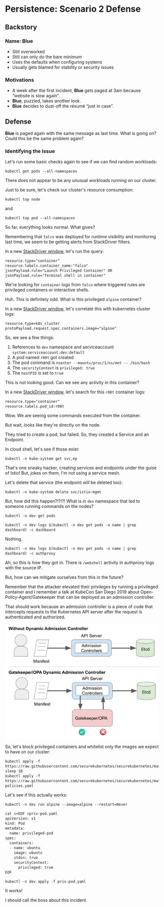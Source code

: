 # Persistence: Scenario 2 Defense

## Backstory

### Name: __Blue__

* Still overworked
* Still can only do the bare minimum
* Uses the defaults when configuring systems
* Usually gets blamed for stability or security issues

### Motivations

* A week after the first incident, __Blue__ gets paged at 3am because “website is slow again”.
* __Blue__, puzzled, takes another look.
* __Blue__ decides to dust-off the résumé “just in case”.

## Defense

__Blue__ is paged again with the same message as last time. What is going on? Could this be the same problem again?

### Identifying the Issue

Let's run some basic checks again to see if we can find random workloads:

```console
kubectl get pods --all-namespaces
```

There does not appear to be any unusual workloads running on our cluster.

Just to be sure, let's check our cluster's resource consumption:

```console
kubectl top node
```

and

```console
kubectl top pod --all-namespaces
```

So far, everything looks normal. What gives?

Remembering that `falco` was deployed for runtime visibility and monitoring last time, we seem to be getting alerts from StackDriver filters.

In a new <a href="https://console.cloud.google.com/logs/viewer" target="_blank">StackDriver window</a>, let's run the query:

```console
resource.type="container"
resource.labels.container_name:"falco"
jsonPayload.rule="Launch Privileged Container" OR jsonPayload.rule="Terminal shell in container"
```

We're looking for `container` logs from `falco` where triggered rules are privileged containers or interactive shells.

Huh. This is definitely odd. What is this privileged `alpine` container?

In a new <a href="https://console.cloud.google.com/logs/viewer" target="_blank">StackDriver window</a>, let's correlate this with kubernetes cluster logs:

```console
resource.type=k8s_cluster
protoPayload.request.spec.containers.image="alpine"
```

So, we see a few things:

1. References to `dev` namespace and serviceaccount `system:serviceaccount:dev:default`
1. A pod named `r00t` got created
1. The pod command is `nsenter --mount=/proc/1/ns/mnt -- /bin/bash`
1. The `securityContext` is `privileged: true`
1. The `hostPID` is set to `true`

This is not looking good. Can we see any activity in this container?

In a new <a href="https://console.cloud.google.com/logs/viewer" target="_blank">StackDriver window</a>, let's search for this `r00t` container logs:

```console
resource.type="container"
resource.labels.pod_id:r00t
```

Wow. We are seeing some commands executed from the container.

But wait, looks like they're directly on the node.

They tried to create a pod, but failed. So, they created a Service and an Endpoint.

In cloud shell, let's see if those exist:

```console
kubectl -n kube-system get svc,ep
```

That's one sneaky hacker, creating services and endpoints under the guise of Istio!
But, jokes on them, I'm not using a service mesh.

Let's delete that service (the endpoint will be deleted too):

```console
kubectl -n kube-system delete svc/istio-mgmt
```

But, how did this happen?!?!?! What is in `dev` namespace that led to someone running commands on the nodes?

```console
kubectl -n dev get pods
```

```console
kubectl -n dev logs $(kubectl -n dev get pods -o name | grep dashboard) -c dashboard
```

Nothing.

```console
kubectl -n dev logs $(kubectl -n dev get pods -o name | grep dashboard) -c authproxy
```

Ah, so this is how they got in. There is `/webshell` activity in authproxy logs with the source IP.

But, how can we mitigate ourselves from this in the future?

Remember that the attacker elevated their privileges by running a privileged container and I remember a talk at KubeCon San Diego 2019 about Open-Policy-Agent/Gatekeeper that can be deployed as an admission controller.

That should work because an admission controller is a piece of code that intercepts requests to the Kubernetes API server after the request is authenticated and authorized.

![opa admission gatekeeper](img/opa.png)

So, let's block privileged containers and whitelist only the images we expect to have on our cluster:

```console
kubectl apply -f https://raw.githubusercontent.com/securekubernetes/securekubernetes/master/manifests/security2.yaml
sleep 10
kubectl apply -f https://raw.githubusercontent.com/securekubernetes/securekubernetes/master/manifests/security2-policies.yaml
```

Let's see if this actually works:

```console
kubectl -n dev run alpine --image=alpine --restart=Never
```

```console
cat <<EOF >priv-pod.yaml
apiVersion: v1
kind: Pod
metadata:
  name: privileged-pod
spec:
  containers:
  - name: ubuntu
    image: ubuntu
    stdin: true
    securityContext:
      privileged: true
EOF
```

```console
kubectl -n dev apply -f priv-pod.yaml
```

It works!

I should call the boss about this incident.
